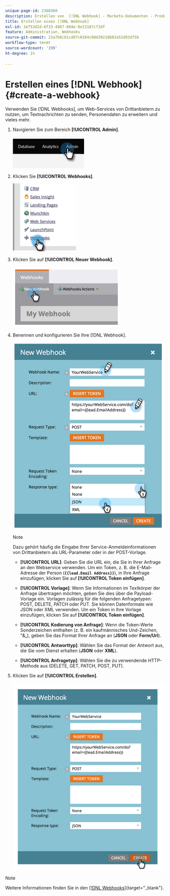 ```yaml
---
unique-page-id: 2360360
description: Erstellen von  [!DNL Webhook] - Marketo-Dokumenten - Produktdokumentation
title: Erstellen eines [!DNL Webhook]
exl-id: 3e753d2d-6f33-4987-884e-8e13167cf3df
feature: Administration, Webhooks
source-git-commit: 23a7b8cb1cd07c0194c08d30218602a52d03df5b
workflow-type: tm+mt
source-wordcount: '199'
ht-degree: 1%

---
```


# Erstellen eines [!DNL Webhook] {#create-a-webhook}

Verwenden Sie [!DNL Webhooks], um Web-Services von Drittanbietern zu nutzen, um Textnachrichten zu senden, Personendaten zu erweitern und vieles mehr.

1. Navigieren Sie zum Bereich **[!UICONTROL Admin]**.

   ![](assets/create-a-webhook-1.png)

1. Klicken Sie **[!UICONTROL Webhooks]**.

   ![](assets/create-a-webhook-2.png)

1. Klicken Sie auf **[!UICONTROL Neuer Webhook]**.

   ![](assets/create-a-webhook-3.png)

1. Benennen und konfigurieren Sie Ihre [!DNL Webhook].

   ![](assets/create-a-webhook-4.png)

   >[!NOTE]
   >
   >Dazu gehört häufig die Eingabe Ihrer Service-Anmeldeinformationen von Drittanbietern als URL-Parameter oder in der POST-Vorlage.

   * **[!UICONTROL URL]**: Geben Sie die URL ein, die Sie in Ihrer Anfrage an den Webservice verwenden. Um ein Token, z. B. die E-Mail-Adresse der Person (**`{{lead.Email Address}}`**), in Ihre Anfrage einzufügen, klicken Sie auf **[!UICONTROL Token einfügen]**.

   * **[!UICONTROL Vorlage]**: Wenn Sie Informationen im Textkörper der Anfrage übertragen möchten, geben Sie dies über die Payload-Vorlage ein. Vorlagen zulässig für die folgenden Anfragetypen: POST, DELETE, PATCH oder PUT. Sie können Datenformate wie JSON oder XML verwenden. Um ein Token in Ihre Vorlage einzufügen, klicken Sie auf **[!UICONTROL Token einfügen]**.

   * **[!UICONTROL Kodierung von Anfrage]**: Wenn die Token-Werte Sonderzeichen enthalten (z. B. ein kaufmännisches Und-Zeichen, &quot;&amp;„), geben Sie das Format Ihrer Anfrage an (**JSON** oder **Form/Url**).

   * **[!UICONTROL Antworttyp]**: Wählen Sie das Format der Antwort aus, die Sie vom Dienst erhalten (**JSON** oder **XML**).

   * **[!UICONTROL Anfragetyp]**: Wählen Sie die zu verwendende HTTP-Methode aus (DELETE, GET, PATCH, POST, PUT).

1. Klicken Sie auf **[!UICONTROL Erstellen]**.

   ![](assets/create-a-webhook-5.png)

>[!NOTE]
>
>Weitere Informationen finden Sie in den [[!DNL Webhooks]](https://experienceleague.adobe.com/de/docs/marketo-developer/marketo/webhooks/webhooks){target="_blank"}.
